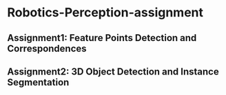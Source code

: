 # Robotics-Perception-assignment

## Assignment1: Feature Points Detection and Correspondences 
## Assignment2: 3D Object Detection and Instance Segmentation
